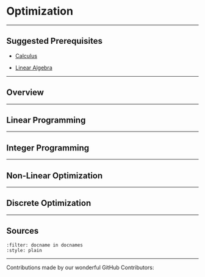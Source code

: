 # Optimization

---

## Suggested Prerequisites

- [Calculus](https://makeuseofdata/mathematical_topics/calculus/index.hmtl)

- [Linear Algebra](https://makeuseofdata/mathematical_topics/linear_algebra/index.hmtl)

---

## Overview

---

## Linear Programming

---

## Integer Programming

---

## Non-Linear Optimization

---

## Discrete Optimization

---

## Sources

```{bibliography} references.bib
:filter: docname in docnames
:style: plain
```

---

Contributions made by our wonderful GitHub Contributors: 